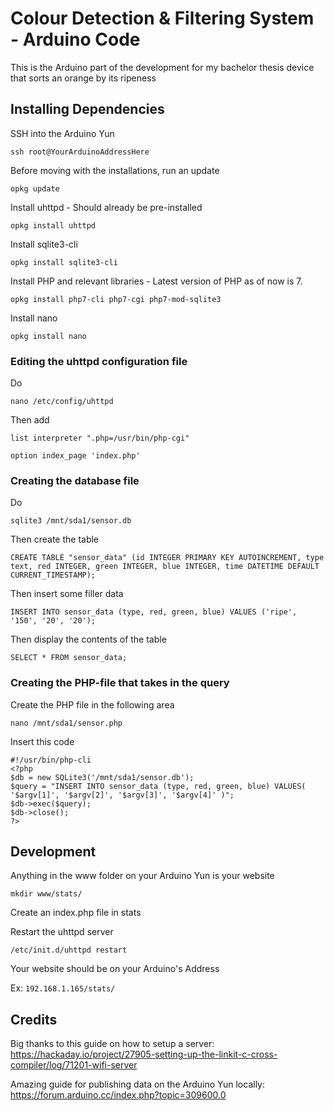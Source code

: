 # Colour Detection & Filtering System - Arduino Code

This is the Arduino part of the development for my bachelor thesis device that sorts an orange by its ripeness

## Installing Dependencies

SSH into the Arduino Yun

`ssh root@YourArduinoAddressHere`

Before moving with the installations, run an update

`opkg update`

Install uhttpd - Should already be pre-installed

`opkg install uhttpd`

Install sqlite3-cli

`opkg install sqlite3-cli`

Install PHP and relevant libraries - Latest version of PHP as of now is 7.

`opkg install php7-cli php7-cgi php7-mod-sqlite3`

Install nano

`opkg install nano`

### Editing the uhttpd configuration file

Do

`nano /etc/config/uhttpd`

Then add

`list interpreter ".php=/usr/bin/php-cgi"`

`option index_page 'index.php'`

### Creating the database file

Do

`sqlite3 /mnt/sda1/sensor.db`

Then create the table

`CREATE TABLE "sensor_data" (id INTEGER PRIMARY KEY AUTOINCREMENT, type text, red INTEGER, green INTEGER, blue INTEGER, time DATETIME DEFAULT CURRENT_TIMESTAMP);`

Then insert some filler data

`INSERT INTO sensor_data (type, red, green, blue) VALUES ('ripe', '150', '20', '20');`

Then display the contents of the table

`SELECT * FROM sensor_data;`

### Creating the PHP-file that takes in the query

Create the PHP file in the following area

`nano /mnt/sda1/sensor.php`

Insert this code

```
#!/usr/bin/php-cli
<?php
$db = new SQLite3('/mnt/sda1/sensor.db');
$query = "INSERT INTO sensor_data (type, red, green, blue) VALUES( '$argv[1]', '$argv[2]', '$argv[3]', '$argv[4]' )";
$db->exec($query);
$db->close();
?>
```

## Development

Anything in the www folder on your Arduino Yun is your website

`mkdir www/stats/`

Create an index.php file in stats

<?php
  echo "Hello World, running PHP test!"
?>

Restart the uhttpd server

`/etc/init.d/uhttpd restart`

Your website should be on your Arduino's Address

Ex: `192.168.1.165/stats/`

## Credits

Big thanks to this guide on how to setup a server: https://hackaday.io/project/27905-setting-up-the-linkit-c-cross-compiler/log/71201-wifi-server

Amazing guide for publishing data on the Arduino Yun locally: https://forum.arduino.cc/index.php?topic=309600.0